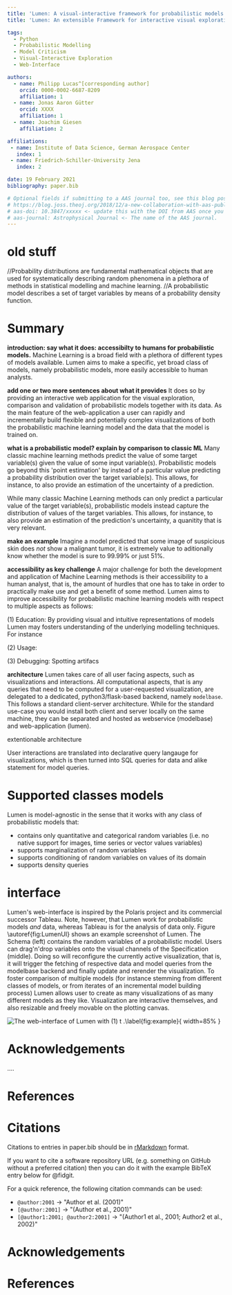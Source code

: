 ```yaml
---
title: 'Lumen: A visual-interactive framework for probabilistic models'
title: 'Lumen: An extensible Framework for interactive visual exploration of probabilistic models together with data'

tags:
  - Python
  - Probabilistic Modelling
  - Model Criticism
  - Visual-Interactive Exploration
  - Web-Interface

authors:
  - name: Philipp Lucas^[corresponding author]
    orcid: 0000-0002-6687-8209
    affiliation: 1
  - name: Jonas Aaron Gütter
    orcid: XXXX
    affiliation: 1
  - name: Joachim Giesen
    affiliation: 2

affiliations:
 - name: Institute of Data Science, German Aerospace Center
   index: 1
 - name: Friedrich-Schiller-University Jena
   index: 2

date: 19 February 2021
bibliography: paper.bib

# Optional fields if submitting to a AAS journal too, see this blog post:
# https://blog.joss.theoj.org/2018/12/a-new-collaboration-with-aas-publishing
# aas-doi: 10.3847/xxxxx <- update this with the DOI from AAS once you know it.
# aas-journal: Astrophysical Journal <- The name of the AAS journal.
---
```


# old stuff

//Probability distributions are fundamental mathematical objects that are used for systematically describing random phenomena in a plethora of methods in statistical modelling and machine learning.
//A probabilistic model describes a set of target variables by means of a probability density function.

# Summary

**introduction: say what it does: accessibilty to humans for probabilistic models.**
Machine Learning is a broad field with a plethora of different types of models available.
Lumen aims to make a specific, yet broad class of models, namely probabilistic models, more easily accessible to human analysts. 

**add one or two more sentences about what it provides**
It does so by providing an interactive web application for the visual exploration, comparison and validation of probabilistic models together with its data. 
As the main feature of the web-application a user can rapidly and incrementally build flexible and potentially complex visualizations of both the probabilistic machine learning model and the data that the model is trained on. 

**what is a probabilistic model? explain by comparison to classic ML**
Many classic machine learning methods predict the value of some target variable(s) given the value of some input variable(s).
Probabilistic models go beyond this 'point estimation' by instead of a particular value predicting a probability distribution over the target variable(s).
This allows, for instance, to also provide an estimation of the uncertainty of a prediction. 

While many classic Machine Learning methods can only predict a particular value of the target variable(s), probabilistic models instead capture the distribution of values of the target variables. 
This allows, for instance, to also provide an estimation of the prediction's uncertainty, a quanitity that is very relevant.

**make an example**
Imagine a model predicted that some image of suspicious skin does _not_ show a malignant tumor, it is extremely value to aditionally know whether the model is sure to 99.99% or just 51%.

**accessibility as key challenge**
A major challenge for both the development and application of Machine Learning methods is their accessibility to a human analyst, that is, the amount of hurdles that one has to take in order to practically make use and get a benefit of some method.
Lumen aims to improve accessibility for probabilistic machine learning models with respect to multiple aspects as follows:

(1) Education: By providing visual and intuitive representations of models Lumen may fosters understanding of the underlying modelling techniques. For instance

(2) Usage: 

(3) Debugging: Spotting artifacs

**architecture**
Lumen takes care of all user facing aspects, such as visualizations and interactions.
All computational aspects, that is any queries that need to be computed for a user-requested visualization, are delegated to a dedicated, python3/flask-based backend, namely `modelbase`.
This follows a standard client-server architecture. While for the standard use-case you would install both client and server locally on the same machine, they can be separated and hosted as webservice (modelbase) and web-application (lumen). 

extentionable architecture

User interactions are translated into declarative query langauge for visualizations, which is then turned into SQL queries for data and alike statement for model queries.


# Supported classes models

Lumen is model-agnostic in the sense that it works with any class of probabilistic models that:

 * contains only quantitative and categorical random variables (i.e. no native support for images, time series or vector values variables)
 * supports marginalization of random variables
 * supports conditioning of random variables on values of its domain
 * supports density queries

# interface

Lumen's  web-interface is inspired by the Polaris project and its commercial successor Tableau.
Note, however, that Lumen work for probabilistic models _and_ data, whereas Tableau is for the analysis of data only.
Figure \autoref{fig:LumenUI} shows an example screenshot of Lumen.
The Schema (left) contains the random variables of a probabilistic model. Users can drag'n'drop variables onto the visual channels of the Specification (middle).
Doing so will reconfigure the currently active visualization, that is, it will trigger the fetching of respective data and model queries from the modelbase backend and finally update and rerender the visualization.
To foster comparison of multiple models (for instance stemming from different classes of models, or from iterates of an incremental model building process) Lumen allows user to create as many visualizations of as many different models as they like.
Visualization are interactive themselves, and also resizable and freely movable on the plotting canvas.

![The web-interface of Lumen with (1) t .\label{fig:example}](LumenUI.png){ width=85% }

# Acknowledgements

....

# References



# Citations

Citations to entries in paper.bib should be in
[rMarkdown](http://rmarkdown.rstudio.com/authoring_bibliographies_and_citations.html)
format.

If you want to cite a software repository URL (e.g. something on GitHub without a preferred
citation) then you can do it with the example BibTeX entry below for @fidgit.

For a quick reference, the following citation commands can be used:
- `@author:2001`  ->  "Author et al. (2001)"
- `[@author:2001]` -> "(Author et al., 2001)"
- `[@author1:2001; @author2:2001]` -> "(Author1 et al., 2001; Author2 et al., 2002)"

# Acknowledgements

# References
